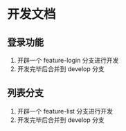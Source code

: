 # 开发文档

## 登录功能
1. 开辟一个 feature-login 分支进行开发
2. 开发完毕后合并到 develop 分支

## 列表分支
1. 开辟一个 feature-list 分支进行开发
2. 开发完毕后合并到 develop 分支